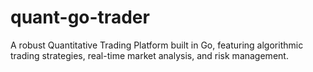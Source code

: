# quant-go-trader
A robust Quantitative Trading Platform built in Go, featuring algorithmic trading strategies, real-time market analysis, and risk management.
